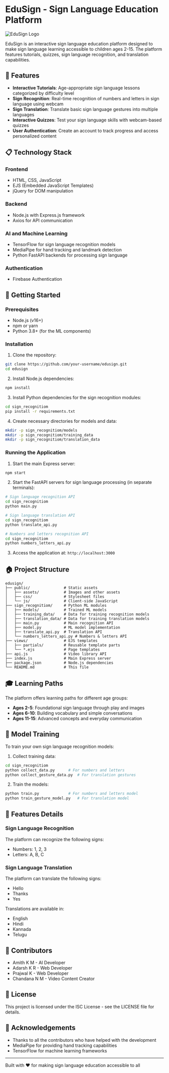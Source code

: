 # EduSign - Sign Language Education Platform

![EduSign Logo](public/assets/imgs/logo.jpg)

EduSign is an interactive sign language education platform designed to make sign language learning accessible to children ages 2-15. The platform features tutorials, quizzes, sign language recognition, and translation capabilities.

## 🌟 Features

- **Interactive Tutorials**: Age-appropriate sign language lessons categorized by difficulty level
- **Sign Recognition**: Real-time recognition of numbers and letters in sign language using webcam
- **Sign Translation**: Translate basic sign language gestures into multiple languages
- **Interactive Quizzes**: Test your sign language skills with webcam-based quizzes
- **User Authentication**: Create an account to track progress and access personalized content

## 📋 Technology Stack

### Frontend
- HTML, CSS, JavaScript
- EJS (Embedded JavaScript Templates)
- jQuery for DOM manipulation

### Backend
- Node.js with Express.js framework
- Axios for API communication

### AI and Machine Learning
- TensorFlow for sign language recognition models
- MediaPipe for hand tracking and landmark detection
- Python FastAPI backends for processing sign language

### Authentication
- Firebase Authentication

## 🚀 Getting Started

### Prerequisites
- Node.js (v16+)
- npm or yarn
- Python 3.8+ (for the ML components)

### Installation

1. Clone the repository:
```bash
git clone https://github.com/your-username/edusign.git
cd edusign
```

2. Install Node.js dependencies:
```bash
npm install
```

3. Install Python dependencies for the sign recognition modules:
```bash
cd sign_recognitiom
pip install -r requirements.txt
```

4. Create necessary directories for models and data:
```bash
mkdir -p sign_recognitiom/models
mkdir -p sign_recognitiom/training_data
mkdir -p sign_recognitiom/translation_data
```

### Running the Application

1. Start the main Express server:
```bash
npm start
```

2. Start the FastAPI servers for sign language processing (in separate terminals):
```bash
# Sign language recognition API
cd sign_recognitiom
python main.py

# Sign language translation API
cd sign_recognitiom
python translate_api.py

# Numbers and letters recognition API
cd sign_recognitiom
python numbers_letters_api.py
```

3. Access the application at: `http://localhost:3000`

## 🏠 Project Structure

```
edusign/
├── public/               # Static assets
│   ├── assets/           # Images and other assets
│   ├── css/              # Stylesheet files
│   └── js/               # Client-side JavaScript
├── sign_recognitiom/     # Python ML modules
│   ├── models/           # Trained ML models
│   ├── training_data/    # Data for training recognition models
│   ├── translation_data/ # Data for training translation models
│   ├── main.py           # Main recognition API
│   ├── model.py          # ML model implementation
│   ├── translate_api.py  # Translation API
│   └── numbers_letters_api.py # Numbers & letters API
├── views/                # EJS templates
│   ├── partials/         # Reusable template parts
│   └── *.ejs             # Page templates
├── api.js                # Video library API
├── index.js              # Main Express server
├── package.json          # Node.js dependencies
└── README.md             # This file
```

## 🎓 Learning Paths

The platform offers learning paths for different age groups:

- **Ages 2-5**: Foundational sign language through play and images
- **Ages 6-10**: Building vocabulary and simple conversations
- **Ages 11-15**: Advanced concepts and everyday communication

## 🧠 Model Training

To train your own sign language recognition models:

1. Collect training data:
```bash
cd sign_recognitiom
python collect_data.py      # For numbers and letters
python collect_gesture_data.py  # For translation gestures
```

2. Train the models:
```bash
python train.py             # For numbers and letters model
python train_gesture_model.py   # For translation model
```

## 📱 Features Details

### Sign Language Recognition
The platform can recognize the following signs:
- Numbers: 1, 2, 3
- Letters: A, B, C

### Sign Language Translation
The platform can translate the following signs:
- Hello
- Thanks
- Yes

Translations are available in:
- English
- Hindi
- Kannada
- Telugu

## 👥 Contributors

- Amith K M - AI Developer
- Adarsh K R - Web Developer
- Prajwal K - Web Developer
- Chandana N M - Video Content Creator

## 📜 License

This project is licensed under the ISC License - see the LICENSE file for details.

## 🤝 Acknowledgements

- Thanks to all the contributors who have helped with the development
- MediaPipe for providing hand tracking capabilities
- TensorFlow for machine learning frameworks

---

Built with ❤️ for making sign language education accessible to all
